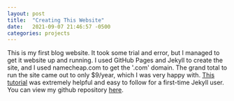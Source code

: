 ```yaml
---
layout: post
title:  "Creating This Website"
date:   2021-09-07 21:46:57 -0500
categories: projects
---
```

This is my first blog website. It took some trial and error, but I managed to get it website up and running. I used GitHub Pages and Jekyll to create the site, and I used namecheap.com to get the '.com' domain. The grand total to run the site came out to only $9/year, which I was very happy with. [This tutorial](https://devblast.com/b/create-a-static-websiteblog-with-jekyll-and-github-pages) was extremely helpful and easy to follow for a first-time Jekyll user. You can view my github repository [here](https://github.com/dstanecki/dstanecki.github.io).<!--break-->
